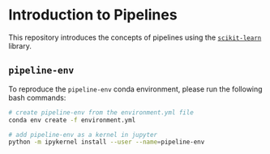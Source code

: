 # Introduction to Pipelines

This repository introduces the concepts of pipelines using the [`scikit-learn`](https://scikit-learn.org/stable/modules/compose.html#pipeline) library.

## `pipeline-env`

To reproduce the `pipeline-env` conda environment, please run the following bash commands:

```bash
# create pipeline-env from the environment.yml file
conda env create -f environment.yml

# add pipeline-env as a kernel in jupyter
python -m ipykernel install --user --name=pipeline-env
```
